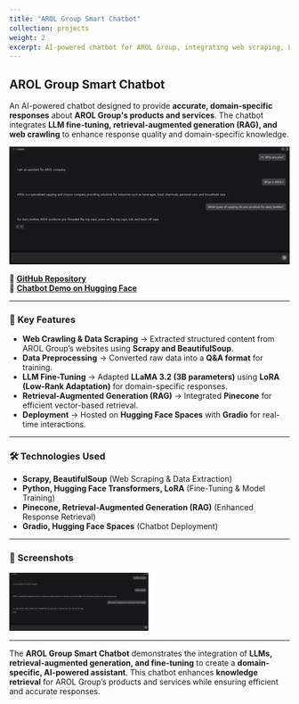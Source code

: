```yaml
---
title: "AROL Group Smart Chatbot"
collection: projects
weight: 2
excerpt: AI-powered chatbot for AROL Group, integrating web scraping, LLM fine-tuning, and retrieval-augmented generation (RAG). <br/><br/> ![](/images/chatbot.jpg)
---
```


## AROL Group Smart Chatbot
An AI-powered chatbot designed to provide **accurate, domain-specific responses** about **AROL Group's products and services**. The chatbot integrates **LLM fine-tuning, retrieval-augmented generation (RAG), and web crawling** to enhance response quality and domain-specific knowledge.

![](/images/chatbot.jpg)

📌 **[GitHub Repository](https://github.com/MelDashti/Arol-ChatBot)**  
📌 **[Chatbot Demo on Hugging Face](https://huggingface.co/spaces/Meldashti/unsloth-llama-3-8b-bnb-4bit)**  

---

### 🔹 **Key Features**
- **Web Crawling & Data Scraping** → Extracted structured content from AROL Group’s websites using **Scrapy and BeautifulSoup**.
- **Data Preprocessing** → Converted raw data into a **Q&A format** for training.
- **LLM Fine-Tuning** → Adapted **LLaMA 3.2 (3B parameters)** using **LoRA (Low-Rank Adaptation)** for domain-specific responses.
- **Retrieval-Augmented Generation (RAG)** → Integrated **Pinecone** for efficient vector-based retrieval.
- **Deployment** → Hosted on **Hugging Face Spaces** with **Gradio** for real-time interactions.

---

### 🛠 **Technologies Used**
- **Scrapy, BeautifulSoup** (Web Scraping & Data Extraction)
- **Python, Hugging Face Transformers, LoRA** (Fine-Tuning & Model Training)
- **Pinecone, Retrieval-Augmented Generation (RAG)** (Enhanced Response Retrieval)
- **Gradio, Hugging Face Spaces** (Chatbot Deployment)

---

### 📸 **Screenshots**
<img src="/images/chatbot.jpg" width="250"/>  


---

The **AROL Group Smart Chatbot** demonstrates the integration of **LLMs, retrieval-augmented generation, and fine-tuning** to create a **domain-specific, AI-powered assistant**. This chatbot enhances **knowledge retrieval** for AROL Group’s products and services while ensuring efficient and accurate responses.

